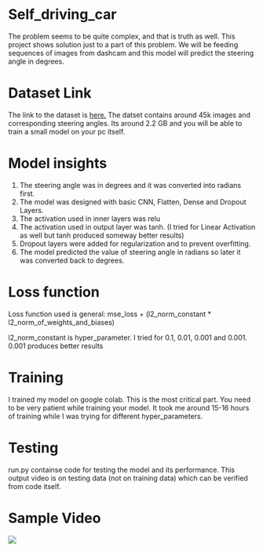 # Self_driving_car
The problem seems to be quite complex, and that is truth as well. This project shows solution just to a part of this problem. We 
will be feeding sequences of images from dashcam and this model will predict the steering angle in degrees.

# Dataset Link
The link to the dataset is [here.](https://drive.google.com/file/d/0B-KJCaaF7elleG1RbzVPZWV4Tlk/view) The datset contains around
45k images and corresponding steering angles. Its around 2.2 GB and you will be able to train a small model on your pc itself.

# Model insights
1. The steering angle was in degrees and it was converted into radians first.
2. The model was designed with basic CNN, Flatten, Dense and Dropout Layers.
3. The activation used in inner layers was relu
4. The activation used in output layer was tanh. (I tried for Linear Activation as well but tanh produced someway better results)
5. Dropout layers were added for regularization and to prevent overfitting.
6. The model predicted the value of steering angle in radians so later it was converted back to degrees.

# Loss function
Loss function used is general:  mse_loss + (l2_norm_constant * l2_norm_of_weights_and_biases)

l2_norm_constant is hyper_parameter.
I tried for 0.1, 0.01, 0.001 and 0.001. 0.001 produces better results

# Training 
I trained my model on google colab. This is the most critical part. You need to be very patient while training your model.
It took me around 15-16 hours of training while I was trying for different hyper_parameters.

# Testing
run.py containse code for testing the model and its performance. This output video is on testing data (not on training data) which
can be verified from code itself.

# Sample Video

![](ezgif.com-video-to-gif.gif)
